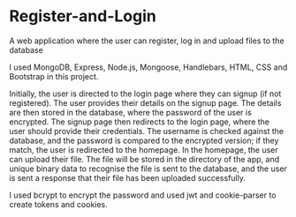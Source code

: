 # Register-and-Login
A web application where the user can register, log in and upload files to the database

I used MongoDB, Express, Node.js, Mongoose, Handlebars, HTML, CSS and Bootstrap in this project.

Initially, the user is directed to the login page where they can signup (if not registered). The user provides their details on the signup page. The details are then stored in the database, where the password of the user is encrypted.
The signup page then redirects to the login page, where the user should provide their credentials. The username is checked against the database, and the password is compared to the encrypted version; if they match, the user is redirected to the homepage.
In the homepage, the user can upload their file. The file will be stored in the directory of the app, and unique binary data to recognise the file is sent to the database, and the user is sent a response that their file has been uploaded successfully.

I used bcrypt to encrypt the password and used jwt and cookie-parser to create tokens and cookies.
